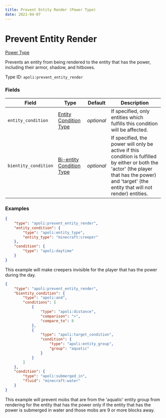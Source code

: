 ```yaml
---
title: Prevent Entity Render (Power Type)
date: 2021-04-07
---
```


# Prevent Entity Render

[Power Type](../power_types.md)

Prevents an entity from being rendered to the entity that has the power, including their armor, shadow, and hitboxes.

Type ID: `apoli:prevent_entity_render`


### Fields

Field  | Type | Default | Description
-------|------|---------|-------------
`entity_condition` | [Entity Condition Type](../entity_condition_types.md) | _optional_ | If specified, only entities which fulfills this condition will be affected.
`bientity_condition` | [Bi-entity Condition Type](../bientity_condition_types.md) | _optional_ | If specified, the power will only be active if this condition is fulfilled by either or both the 'actor' (the player that has the power) and 'target' (the entity that will not render) entities.


### Examples

```json
{
    "type": "apoli:prevent_entity_render",
    "entity_condition": {
		"type": "apoli:entity_type",
		"entity_type": "minecraft:creeper"
	},
	"condition": {
		"type": "apoli:daytime"
	}
}
```

This example will make creepers invisible for the player that has the power during the day.
<br>

```json
{
    "type": "apoli:prevent_entity_render",
    "bientity_condition": {
        "type": "apoli:and",
        "conditions": [
            {
                "type": "apoli:distance",
                "comparison": ">",
                "compare_to": 8
            },
            {
                "type": "apoli:target_condition",
                "condition": {
                    "type": "apoli:entity_group",
                    "group": "aquatic"
                }
            }
        ]
    },
    "condition": {
        "type": "apoli:submerged_in",
        "fluid": "minecraft:water"
    }
}
```

This example will prevent mobs that are from the 'aquatic' entity group from rendering for the entity that has the power only if the entity that has the power is submerged in water and those mobs are 9 or more blocks away.
